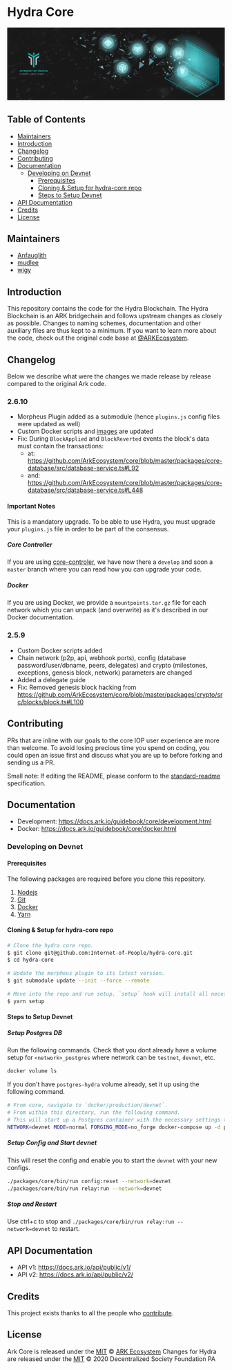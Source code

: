 # Hydra Core

<p align="center">
    <img src="banner.jpg" />
</p>

## Table of Contents <!-- omit in toc -->

-   [Maintainers](#maintainers)
-   [Introduction](#introduction)
-   [Changelog](#changelog)
-   [Contributing](#contributing)
-   [Documentation](#documentation)
    -   [Developing on Devnet](#developing-on-devnet)
        -   [Prerequisites](#prerequisites)
        -   [Cloning & Setup for hydra-core repo](#cloning--setup-for-hydra-core-repo)
        -   [Steps to Setup Devnet](#steps-to-setup-devnet)
-   [API Documentation](#api-documentation)
-   [Credits](#credits)
-   [License](#license)

## Maintainers

-   [Anfauglith](https://github.com/Anfauglith)
-   [mudlee](https://github.com/mudlee)
-   [wigy](https://github.com/wigy-opensource-developer)

## Introduction

This repository contains the code for the Hydra Blockchain. The Hydra Blockchain is an ARK bridgechain and follows upstream changes as closely as possible.
Changes to naming schemes, documentation and other auxiliary files are thus kept to a minimum. If you want to learn more about the code, check out the original code base at [@ARKEcosystem](https://github.com/ARKEcosystem/core.git).

## Changelog

Below we describe what were the changes we made release by release compared to the original Ark code.

### 2.6.10

-   Morpheus Plugin added as a submodule (hence `plugins.js` config files were updated as well)
-   Custom Docker scripts and [images](https://hub.docker.com/repository/docker/internetofpeople/hydra-core) are updated
-   Fix: During `BlockApplied` and `BlockReverted` events the block's data must contain the transactions:
    -   at: <https://github.com/ArkEcosystem/core/blob/master/packages/core-database/src/database-service.ts#L92>
    -   and: <https://github.com/ArkEcosystem/core/blob/master/packages/core-database/src/database-service.ts#L448>

#### Important Notes

This is a mandatory upgrade. To be able to use Hydra, you must upgrade your `plugins.js` file in order to be part of the consensus.

##### Core Controller

If you are using [core-controler](https://github.com/Internet-of-People/core-control), we have now there a `develop` and soon a `master` branch where you can read how you can upgrade your code.

##### Docker

If you are using Docker, we provide a `mountpoints.tar.gz` file for each network which you can unpack (and overwrite) as it's described in our Docker documentation.

### 2.5.9

-   Custom Docker scripts added
-   Chain network (p2p, api, webhook ports), config (database password/user/dbname, peers, delegates) and crypto (milestones, exceptions, genesis block, network) parameters are changed
-   Added a delegate guide
-   Fix: Removed genesis block hacking from <https://github.com/ArkEcosystem/core/blob/master/packages/crypto/src/blocks/block.ts#L100>

## Contributing

PRs that are inline with our goals to the core IOP user experience are
more than welcome. To avoid losing precious time you spend on coding, you could
open an issue first and discuss what you are up to before forking and sending us
a PR.

Small note: If editing the README, please conform to the
[standard-readme](https://github.com/RichardLitt/standard-readme) specification.

## Documentation

-   Development: <https://docs.ark.io/guidebook/core/development.html>
-   Docker: <https://docs.ark.io/guidebook/core/docker.html>

### Developing on Devnet

#### Prerequisites

The following packages are required before you clone this repository.

1. [Nodejs](https://nodejs.org/en/)
2. [Git](https://git-scm.com/)
3. [Docker](https://www.docker.com/)
4. [Yarn](https://yarnpkg.com/en/)

#### Cloning & Setup for hydra-core repo

```bash
# Clone the hydra core repo.
$ git clone git@github.com:Internet-of-People/hydra-core.git
$ cd hydra-core
```

```bash
# Update the morpheus plugin to its latest version.
$ git submodule update --init --force --remote
```

```bash
# Move into the repo and run setup. `setup` hook will install all necessary Javascript dependencies to get you up and running with Hydra core.
$ yarn setup
```

#### Steps to Setup Devnet

##### Setup Postgres DB

Run the following commands. Check that you dont already have a volume setup for `<network>_postgres` where network can be `testnet`, `devnet`, etc.

```bash
docker volume ls
```

If you don't have `postgres-hydra` volume already, set it up using the following command.

```bash
# From core, navigate to `docker/production/devnet`.
# From within this directory, run the following command.
# This will start up a Postgres container with the necessary settings to work with Hydra core.
NETWORK=devnet MODE=normal FORGING_MODE=no_forge docker-compose up -d postgres
```

##### Setup Config and Start devnet

This will reset the config and enable you to start the `devnet` with your new configs.

```bash
./packages/core/bin/run config:reset --network=devnet
./packages/core/bin/run relay:run --network=devnet
```

##### Stop and Restart

Use ctrl+c to stop and `./packages/core/bin/run relay:run --network=devnet` to restart.

## API Documentation

-   API v1: <https://docs.ark.io/api/public/v1/>
-   API v2: <https://docs.ark.io/api/public/v2/>

## Credits

This project exists thanks to all the people who [contribute](../../contributors).

## License

Ark Core is released under the [MIT](LICENSE) © [ARK Ecosystem](https://ark.io)
Changes for Hydra are released under the [MIT](LICENSE) © 2020 Decentralized Society Foundation PA
